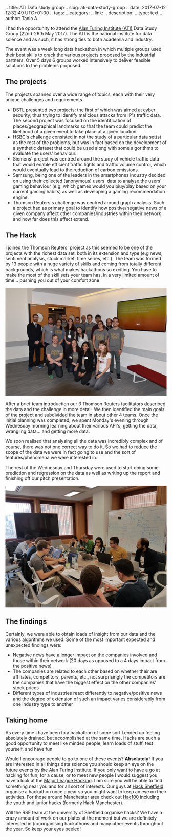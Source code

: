 .. title: ATI Data study group
.. slug: ati-data-study-group
.. date: 2017-07-12 12:32:49 UTC+01:00
.. tags:
.. category:
.. link:
.. description:
.. type: text
.. author: Tania A.


I had the opportunity to attend the [Alan Turing Institute (ATI)](https://www.turing.ac.uk/) Data Study Group (22nd-26th May 2017). The ATI is the national institute for data science and as such, it has strong ties to both academia and industry.

The event was a week long data hackathon in which multiple groups used their best skills to crack the various projects proposed by the industrial partners. Over 5 days 6 groups worked intensively to deliver feasible solutions to the problems proposed.

## The projects

 The projects spanned over a wide range of topics, each with their very unique challenges and requirements.

 - DSTL presented two projects: the first of which was aimed at cyber security, thus trying to identify malicious attacks from IP's traffic data. The second project was focused on the identification of places/geographical landmarks so that the team could predict the likelihood of a given event to take place at a given location.
 - HSBC's challenge consisted in not the study of a particular data set(s) as the rest of the problems, but was in fact based on the development of a synthetic dataset that could be used along with some algorithms to evaluate the users' behaviour.
 - Siemens' project was centred around the study of vehicle traffic data that would enable efficient traffic lights and traffic volume control, which would eventually lead to the reduction of carbon emissions.
 - Samsung, being one of the leaders in the smartphones industry decided on using their collected (anonymous) users' data to analyse the users' gaming behaviour (e.g. which games would you biuy/play based on your current gaming habits) as well as developing a gaming recommendation engine.
 - Thomson Reuters's challenge was centred around graph analysis. Such a project had as primary goal to identify how positive/negative news of a given company affect other companies/industries within their network and how far does this effect extend.

## The Hack

 I joined the Thomson Reuters' project as this seemed to be one of the projects with the richest data set, both in its extension and type (e.g news, sentiment analysis, stock market, time series, etc.). The team was formed by 13 people with a huge variety of skills and coming from totally different backgrounds, which is what makes hackathons so exciting. You have to make the most of the skill sets your team has, in a very limited amount of time... pushing you out of your comfort zone.

![AT-1](/images/tr.jpg)

 After a brief team introduction our 3 Thomson Reuters facilitators described the data and the challenge in more detail. We then identified the main goals of the project and subdivided the team in about other 4 teams. Once the initial planning was completed, we spent Monday's evening through Wednesday morning learning about their various API's, getting the data, wrangling data... and getting more data.

We soon realised that analysing all the data was incredibly complex and of course, there was not one correct way to do it. So we had to reduce the scope of the data we were in fact going to use and the sort of features/phenomena we were interested in.

The rest of the Wednesday and Thursday were used to start doing some prediction and regression on the data as well as writing up the report and finishing off our pitch presentation.

![ATI-2](/images/tr2.jpg)

## The findings

Certainly, we were able to obtain loads of insight from our data and the various algorithms we used. Some of the most important expected and unexpected findings were:

- Negative news have a longer impact on the companies involved and those within their network (20 days as opposed to a 4 days impact from the positive news)
- The companies are related to each other based on whether their are affiliates, competitors, parents, etc., not surprisingly the competitors are the companies that have the biggest effect on the other companies' stock prices
- Different types of industries react differently to negative/positive news and the degree of extension of such an impact varies considerably from one industry type to another


## Taking home
As every time I have been to a hackathon of some sort I ended up feeling absolutely drained, but accomplished at the same time. Hacks are such a good opportunity to meet like minded people, learn loads of stuff, test yourself, and have fun.

Would I encourage people to go to one of these events? **Absolutely!** If you are interested in all things data science you should keep an eye on the future events by the Alan Turing Institute. If you only want to have a go at hacking for fun, for a cause, or to meet new people I would suggest you have a look at the [Major League Hacking](https://mlh.io). I am sure you will be able to find something near you and for all sort of interests. Our guys at [Hack Sheffield](https://www.hacksheffield.co) organise a hackathon once a year so you might want to keep an eye on their activities. For those around Manchester area check out [Hac100](https://www.hac100.com) including the youth and junior hacks (formerly Hack Manchester).

Will the RSE team at the university of Sheffield organise hacks? We have a crazy amount of work on our plates at the moment but we are definitely interested in (co)organising hackathons and many other events throughout the year. So keep your eyes peeled!
